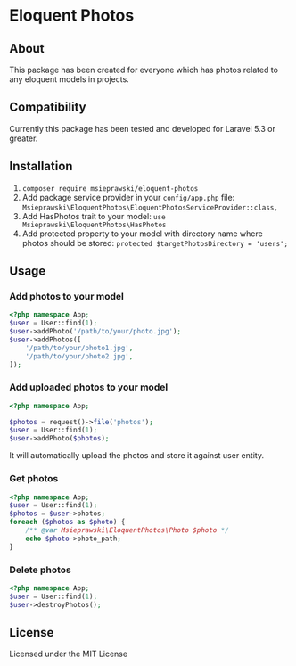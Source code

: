 # Eloquent Photos
## About
This package has been created for everyone which has photos related to any eloquent models in projects. 
 
## Compatibility
Currently this package has been tested and developed for Laravel 5.3 or greater.

## Installation
1. `composer require msieprawski/eloquent-photos`
2. Add package service provider in your `config/app.php` file:
    `Msieprawski\EloquentPhotos\EloquentPhotosServiceProvider::class,`
3. Add HasPhotos trait to your model:
    `use Msieprawski\EloquentPhotos\HasPhotos`
4. Add protected property to your model with directory name where photos should be stored:
    `protected $targetPhotosDirectory = 'users';`
    
## Usage
### Add photos to your model
```php
<?php namespace App;
$user = User::find(1);
$user->addPhoto('/path/to/your/photo.jpg');
$user->addPhotos([
    '/path/to/your/photo1.jpg',
    '/path/to/your/photo2.jpg',
]);
```

### Add uploaded photos to your model
```php
<?php namespace App;

$photos = request()->file('photos');
$user = User::find(1);
$user->addPhoto($photos);
```
It will automatically upload the photos and store it against user entity.

### Get photos
```php
<?php namespace App;
$user = User::find(1);
$photos = $user->photos;
foreach ($photos as $photo) {
    /** @var Msieprawski\EloquentPhotos\Photo $photo */
    echo $photo->photo_path;
}
```

### Delete photos
```php
<?php namespace App;
$user = User::find(1);
$user->destroyPhotos();
```

## License
Licensed under the MIT License